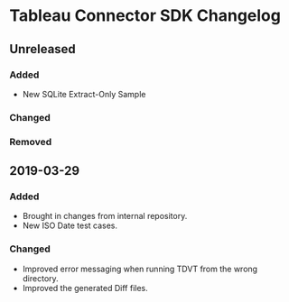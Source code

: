 # Tableau Connector SDK Changelog

## Unreleased
### Added
- New SQLite Extract-Only Sample
### Changed
### Removed

## 2019-03-29

### Added
- Brought in changes from internal repository.
- New ISO Date test cases.
### Changed
- Improved error messaging when running TDVT from the wrong directory.
- Improved the generated Diff files.
